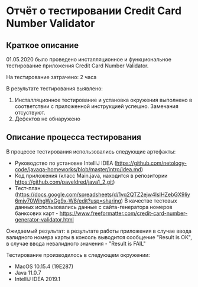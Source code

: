 # Отчёт о тестировании Credit Card Number Validator

## Краткое описание

01.05.2020 было проведено инсталляционное и функциональное тестирование приложения Credit Card Number Validator.

На тестирование затрачено: 2 часа

В результате тестирования выявлено:
1. Инсталляционное тестирование и установка окружения выполнено в соответствии с приложенной инструкцией успешно. Замечания отсуствуют.
2. Дефектов не обнаружено

## Описание процесса тестирования

В процессе тестирования использовались следующие артефакты:
* Руководство по установке IntelliJ IDEA (https://github.com/netology-code/javaqa-homeworks/blob/master/intro/idea.md)
* Код приложения (класс Main.java, находится в репозитории https://github.com/paveldred/java1_2.git)
* Тест-план (https://docs.google.com/spreadsheets/d/1vq2QTZ2ejw4IsIHZebGX9liy6mjv70WihgWxGg9x-W8/edit?usp=sharing)
В качестве тестовых данных использовались данные с сайта-генератора номеров банксових карт - https://www.freeformatter.com/credit-card-number-generator-validator.html

Ожидаемый результат: в результате работы приложения в случае ввода валидного номера карты в консоль выводится сообщение "Result is OK", в случае ввода невалидного значения - "Result is FAIL"

Тестирование производилось в следующем окружении:
* MacOS 10.15.4 (19E287)
* Java 11.0.7
* IntelliJ IDEA 2019.1
